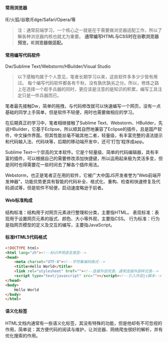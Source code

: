 #### 常用浏览器
 IE/火狐/谷歌/Edge/Safari/Opera/等
> 注：通常前端学习，一个核心之一就是在于需要做浏览器适配工作，所以了解各种浏览器内核也就尤为重要。
> **通常编写HTML与CSS时在谷歌浏览器预览，IE浏览器做适配。**
#### 常用编写代码软件
 Dw/Sublime Text/Webstorm/HBuilder/Visual Studio
>以下感触均属于个人意见，笔者长期学习以来，这些软件多多少少皆有用过。
>每个编写代码软件都各有千秋，没有孰优孰劣之分。所以，修炼之路上在选择一个趁手兵器的同时，更应该是注意的是知识的积累，编写工具注定只是一件兵器而已。

笔者最先接触Dw，简单的拖拽，与代码修改就可以快速编写一个网页，没有一点基础的同学上手简单，但是软件不轻便，用时也需要做相应的学习。

在后期真正的学习中，笔者相继接触了Sublime Text、Webstorm、HBuilder，先说HBuilder，它基于Eclipse，所以顺其自然地兼容了Eclipse的插件，且是国产软件，中文操作界面。但其性能丝毫不输其他二者，轻量级，有丰富完整的语法提示和代码输入法、代码块等，后期的移动端开发中，还可‘打包’程序成app。

Sublime Text一个崇高的文本软件。它是个轻量级、简单的代码编辑器，具有丰富的插件，可以根据自己的需要修改添加快捷键，所以运用起来极为灵活多变，但是同时也得需要花一些时间去了解各个插件用法。

Webstorm，也正是笔者正在用的软件，它被广大中国JS开发者誉为“Web前端开发神器”，功能优势更具有智能的代码补全、格式化、重构、检查和快速修复及代码调试等，但是软件不轻便，启动速度略逊于前者。

#### Web标准构成
结构标准：结构用于对网页元素进行整理和分类，主要指HTML。
表现标准：表现用于设置网页元素的版式、颜色、大小等外观，主要指CSS。
行为标准：行为是指网页模型的定义及交互的编写，主要指JavaScript。
#### 标准HTML5代码格式

```html
<!DOCTYPE html>
<html lang="zh"><!--标识声明语言类型-->
<head>
    <meta charset="UTF-8"><!--字符集编码格式-->
    <title>Hello World</title>
    <link rel="stylesheet" href=""><!--连接外部资源，通常连接外部样式表-->
    <script type="text/javascript" src=""></script><!--引入外部js脚本-->
</head>
<body>
    Hello World
</body>
</html>
```
#### 语义化标签
HTML文档内通常有一些语义化标签，其没有特殊的功能，但是他却有不可忽视的作用，简单说：其方便代码的阅读与维护，让浏览器、网络爬虫很好的解析，并有优化搜索的作用。